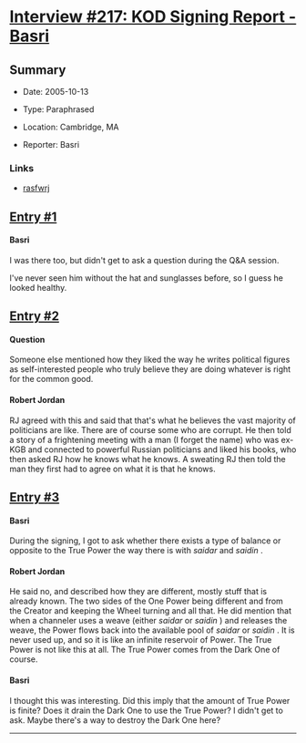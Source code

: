 # [Interview #217: KOD Signing Report - Basri](https://www.theoryland.com/intvmain.php?i=217)

## Summary

- Date: 2005-10-13

- Type: Paraphrased

- Location: Cambridge, MA

- Reporter: Basri

### Links

- [rasfwrj](http://groups.google.com/group/rec.arts.sf.written.robert-jordan/msg/2f606283deb749b2)


## [Entry #1](https://www.theoryland.com/intvmain.php?i=217#1)

#### Basri

I was there too, but didn't get to ask a question during the Q&A session.

I've never seen him without the hat and sunglasses before, so I guess he looked healthy.

## [Entry #2](https://www.theoryland.com/intvmain.php?i=217#2)

#### Question

Someone else mentioned how they liked the way he writes political figures as self-interested people who truly believe they are doing whatever is right for the common good.

#### Robert Jordan

RJ agreed with this and said that that's what he believes the vast majority of politicians are like. There are of course some who are corrupt. He then told a story of a frightening meeting with a man (I forget the name) who was ex-KGB and connected to powerful Russian politicians and liked his books, who then asked RJ how he knows what he knows. A sweating RJ then told the man they first had to agree on what it is that he knows.

## [Entry #3](https://www.theoryland.com/intvmain.php?i=217#3)

#### Basri

During the signing, I got to ask whether there exists a type of balance or opposite to the True Power the way there is with
*saidar*
and
*saidin*
.

#### Robert Jordan

He said no, and described how they are different, mostly stuff that is already known. The two sides of the One Power being different and from the Creator and keeping the Wheel turning and all that. He did mention that when a channeler uses a weave (either
*saidar*
or
*saidin*
) and releases the weave, the Power flows back into the available pool of
*saidar*
or
*saidin*
. It is never used up, and so it is like an infinite reservoir of Power. The True Power is not like this at all. The True Power comes from the Dark One of course.

#### Basri

I thought this was interesting. Did this imply that the amount of True Power is finite? Does it drain the Dark One to use the True Power? I didn't get to ask. Maybe there's a way to destroy the Dark One here?


---

